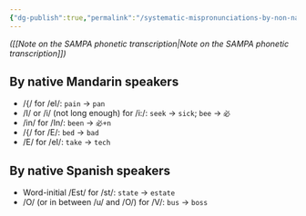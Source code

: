 ```yaml
---
{"dg-publish":true,"permalink":"/systematic-mispronunciations-by-non-native-speakers-of-english/","noteIcon":"2","created":"","updated":""}
---
```


*([[Note on the SAMPA phonetic transcription\|Note on the SAMPA phonetic transcription]])*

## By native Mandarin speakers
- /{/ for /eI/: `pain` -> `pan`
- /I/ or /i/ (not long enough) for /i:/: `seek` -> `sick`; `bee` -> `必`
- /in/ for /In/: `been` -> `必+n`
- /{/ for /E/: `bed` -> `bad`
- /E/ for /eI/: `take` -> `tech`

## By native Spanish speakers
- Word-initial /Est/ for /st/: `state` -> `estate`
- /O/ (or in between /u/ and /O/) for /V/: `bus` -> `boss`